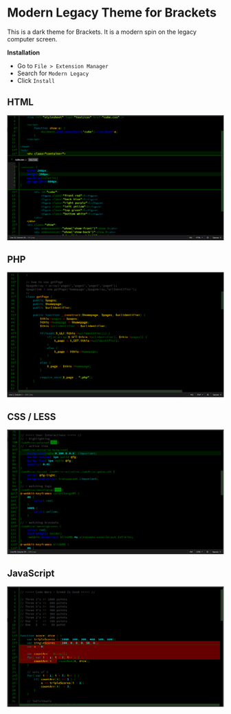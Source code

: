 Modern Legacy Theme for Brackets
===========================
This is a dark theme for Brackets. It is a modern spin on the legacy computer screen.


**Installation**

* Go to `File > Extension Manager`
* Search for `Modern Legacy`
* Click `Install`

## HTML
![HTML Screenshot](https://github.com/Mr-Skribbls/BracketsTheme.modern.legacy/blob/master/images/modern.legacy.html.png)

## PHP
![PHP Screenshot](https://github.com/Mr-Skribbls/BracketsTheme.modern.legacy/blob/master/images/modern.legacy.php.png)

## CSS / LESS
![CSS Screenshot](https://github.com/Mr-Skribbls/BracketsTheme.modern.legacy/blob/master/images/modern.legacy.css.png)

## JavaScript
![JS Screenshot](https://github.com/Mr-Skribbls/BracketsTheme.modern.legacy/blob/master/images/modern.legacy.js.png)
